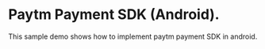 # Paytm Payment SDK (Android).
This sample demo shows how to implement paytm payment SDK in android.
